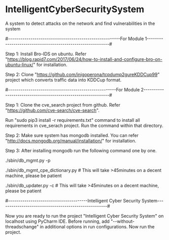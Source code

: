 # IntelligentCyberSecuritySystem
A system to detect attacks on the network and find vulnerabilities in the system


#-------------------------------------------------------For Module 1-----------------------------------------------------------#

Step 1: Install Bro-IDS on ubuntu. Refer "https://blog.rapid7.com/2017/06/24/how-to-install-and-configure-bro-on-ubuntu-linux/" for installation.

Step 2: Clone "https://github.com/inigoperona/tcpdump2gureKDDCup99" project which converts traffic data into KDDCup format.


#-----------------------------------------------------For Module 2-------------------------------------------------------------#


Step 1: Clone the cve_search project from github. Refer "https://github.com/cve-search/cve-search".

Run "sudo pip3 install -r requirements.txt" command to install all requirements in cve_serach project. Run the command within that directory.


Step 2: Make sure system has mongodb installed. You can refer "http://docs.mongodb.org/manual/installation/" for installation.


Step 3: After installing mongodb run the following command one by one.

./sbin/db_mgmt.py -p

./sbin/db_mgmt_cpe_dictionary.py	 # This will take >45minutes on a decent machine, please be patient

./sbin/db_updater.py -c			 # This will take >45minutes on a decent machine, please be patient


#---------------------------------------Intelligent Cyber Security System-----------------------------------------------------#



Now you are ready to run the project "Intelligent Cyber Security System" on localhost using PyCharm IDE.
Before running, add "--without-threadschange" in additional options in run configurations. Now run the project.
